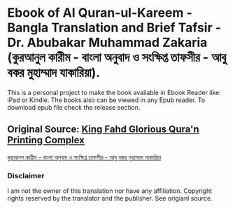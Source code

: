 # Ebook of Al Quran-ul-Kareem - Bangla Translation and Brief Tafsir - Dr. Abubakar Muhammad Zakaria (কুরআনুল কারীম - বাংলা অনুবাদ ও সংক্ষিপ্ত তাফসীর - আবু বকর মুহাম্মাদ যাকারিয়া).

This is a personal project to make the book available in Ebook Reader like: iPad or Kindle. The books also can be viewed in any Epub reader.
To download epub file check the release section.

## Original Source: [King Fahd Glorious Qura'n Printing Complex](https://qurancomplex.gov.sa) 

[কুরআনুল কারীম - বাংলা অনুবাদ ও সংক্ষিপ্ত তাফসীর - আবু বকর মুহাম্মাদ যাকারিয়া](https://qurancomplex.gov.sa/en/kfgqpc-quran-translate-bengali-1/)

### Disclaimer
I am not the owner of this translation nor have any affiliation. Copyright rights reserved by the translator and the publisher. See origianl source.
